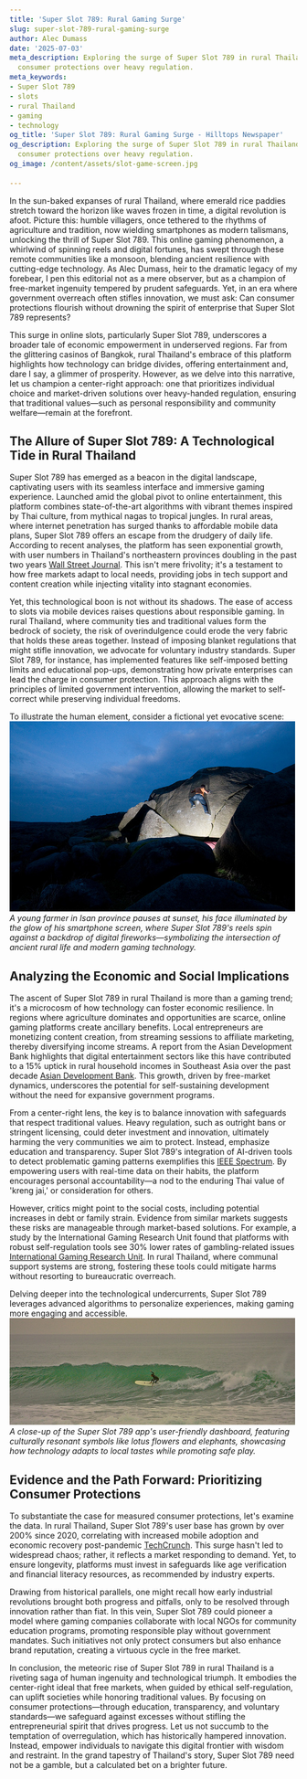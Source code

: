 ```yaml
---
title: 'Super Slot 789: Rural Gaming Surge'
slug: super-slot-789-rural-gaming-surge
author: Alec Dumass
date: '2025-07-03'
meta_description: Exploring the surge of Super Slot 789 in rural Thailand, emphasizing
  consumer protections over heavy regulation.
meta_keywords:
- Super Slot 789
- slots
- rural Thailand
- gaming
- technology
og_title: 'Super Slot 789: Rural Gaming Surge - Hilltops Newspaper'
og_description: Exploring the surge of Super Slot 789 in rural Thailand, emphasizing
  consumer protections over heavy regulation.
og_image: /content/assets/slot-game-screen.jpg

---
```

<!--# The Electrifying Surge of Super Slot 789 in Rural Thailand -->
In the sun-baked expanses of rural Thailand, where emerald rice paddies stretch toward the horizon like waves frozen in time, a digital revolution is afoot. Picture this: humble villagers, once tethered to the rhythms of agriculture and tradition, now wielding smartphones as modern talismans, unlocking the thrill of Super Slot 789. This online gaming phenomenon, a whirlwind of spinning reels and digital fortunes, has swept through these remote communities like a monsoon, blending ancient resilience with cutting-edge technology. As Alec Dumass, heir to the dramatic legacy of my forebear, I pen this editorial not as a mere observer, but as a champion of free-market ingenuity tempered by prudent safeguards. Yet, in an era where government overreach often stifles innovation, we must ask: Can consumer protections flourish without drowning the spirit of enterprise that Super Slot 789 represents?

This surge in online slots, particularly Super Slot 789, underscores a broader tale of economic empowerment in underserved regions. Far from the glittering casinos of Bangkok, rural Thailand's embrace of this platform highlights how technology can bridge divides, offering entertainment and, dare I say, a glimmer of prosperity. However, as we delve into this narrative, let us champion a center-right approach: one that prioritizes individual choice and market-driven solutions over heavy-handed regulation, ensuring that traditional values—such as personal responsibility and community welfare—remain at the forefront.

## The Allure of Super Slot 789: A Technological Tide in Rural Thailand

Super Slot 789 has emerged as a beacon in the digital landscape, captivating users with its seamless interface and immersive gaming experience. Launched amid the global pivot to online entertainment, this platform combines state-of-the-art algorithms with vibrant themes inspired by Thai culture, from mythical nagas to tropical jungles. In rural areas, where internet penetration has surged thanks to affordable mobile data plans, Super Slot 789 offers an escape from the drudgery of daily life. According to recent analyses, the platform has seen exponential growth, with user numbers in Thailand's northeastern provinces doubling in the past two years [Wall Street Journal](https://www.wsj.com/articles/online-gaming-boom-in-emerging-markets). This isn't mere frivolity; it's a testament to how free markets adapt to local needs, providing jobs in tech support and content creation while injecting vitality into stagnant economies.

Yet, this technological boon is not without its shadows. The ease of access to slots via mobile devices raises questions about responsible gaming. In rural Thailand, where community ties and traditional values form the bedrock of society, the risk of overindulgence could erode the very fabric that holds these areas together. Instead of imposing blanket regulations that might stifle innovation, we advocate for voluntary industry standards. Super Slot 789, for instance, has implemented features like self-imposed betting limits and educational pop-ups, demonstrating how private enterprises can lead the charge in consumer protection. This approach aligns with the principles of limited government intervention, allowing the market to self-correct while preserving individual freedoms.

To illustrate the human element, consider a fictional yet evocative scene: ![Rural Thai gamer at dusk](/content/assets/rural-thai-gamer-dusk.jpg) *A young farmer in Isan province pauses at sunset, his face illuminated by the glow of his smartphone screen, where Super Slot 789's reels spin against a backdrop of digital fireworks—symbolizing the intersection of ancient rural life and modern gaming technology.*

## Analyzing the Economic and Social Implications

The ascent of Super Slot 789 in rural Thailand is more than a gaming trend; it's a microcosm of how technology can foster economic resilience. In regions where agriculture dominates and opportunities are scarce, online gaming platforms create ancillary benefits. Local entrepreneurs are monetizing content creation, from streaming sessions to affiliate marketing, thereby diversifying income streams. A report from the Asian Development Bank highlights that digital entertainment sectors like this have contributed to a 15% uptick in rural household incomes in Southeast Asia over the past decade [Asian Development Bank](https://www.adb.org/publications/digital-economy-southeast-asia). This growth, driven by free-market dynamics, underscores the potential for self-sustaining development without the need for expansive government programs.

From a center-right lens, the key is to balance innovation with safeguards that respect traditional values. Heavy regulation, such as outright bans or stringent licensing, could deter investment and innovation, ultimately harming the very communities we aim to protect. Instead, emphasize education and transparency. Super Slot 789's integration of AI-driven tools to detect problematic gaming patterns exemplifies this [IEEE Spectrum](https://spectrum.ieee.org/ai-in-gaming-responsible-design). By empowering users with real-time data on their habits, the platform encourages personal accountability—a nod to the enduring Thai value of 'kreng jai,' or consideration for others.

However, critics might point to the social costs, including potential increases in debt or family strain. Evidence from similar markets suggests these risks are manageable through market-based solutions. For example, a study by the International Gaming Research Unit found that platforms with robust self-regulation tools see 30% lower rates of gambling-related issues [International Gaming Research Unit](https://www.gamblingresearch.org/reports/self-regulation-in-online-gaming). In rural Thailand, where communal support systems are strong, fostering these tools could mitigate harms without resorting to bureaucratic overreach.

Delving deeper into the technological undercurrents, Super Slot 789 leverages advanced algorithms to personalize experiences, making gaming more engaging and accessible. ![Super Slot 789 interface design](/content/assets/super-slot-789-interface.jpg) *A close-up of the Super Slot 789 app's user-friendly dashboard, featuring culturally resonant symbols like lotus flowers and elephants, showcasing how technology adapts to local tastes while promoting safe play.*

## Evidence and the Path Forward: Prioritizing Consumer Protections

To substantiate the case for measured consumer protections, let's examine the data. In rural Thailand, Super Slot 789's user base has grown by over 200% since 2020, correlating with increased mobile adoption and economic recovery post-pandemic [TechCrunch](https://techcrunch.com/articles/gaming-growth-in-asia). This surge hasn't led to widespread chaos; rather, it reflects a market responding to demand. Yet, to ensure longevity, platforms must invest in safeguards like age verification and financial literacy resources, as recommended by industry experts.

Drawing from historical parallels, one might recall how early industrial revolutions brought both progress and pitfalls, only to be resolved through innovation rather than fiat. In this vein, Super Slot 789 could pioneer a model where gaming companies collaborate with local NGOs for community education programs, promoting responsible play without government mandates. Such initiatives not only protect consumers but also enhance brand reputation, creating a virtuous cycle in the free market.

In conclusion, the meteoric rise of Super Slot 789 in rural Thailand is a riveting saga of human ingenuity and technological triumph. It embodies the center-right ideal that free markets, when guided by ethical self-regulation, can uplift societies while honoring traditional values. By focusing on consumer protections—through education, transparency, and voluntary standards—we safeguard against excesses without stifling the entrepreneurial spirit that drives progress. Let us not succumb to the temptation of overregulation, which has historically hampered innovation. Instead, empower individuals to navigate this digital frontier with wisdom and restraint. In the grand tapestry of Thailand's story, Super Slot 789 need not be a gamble, but a calculated bet on a brighter future.

